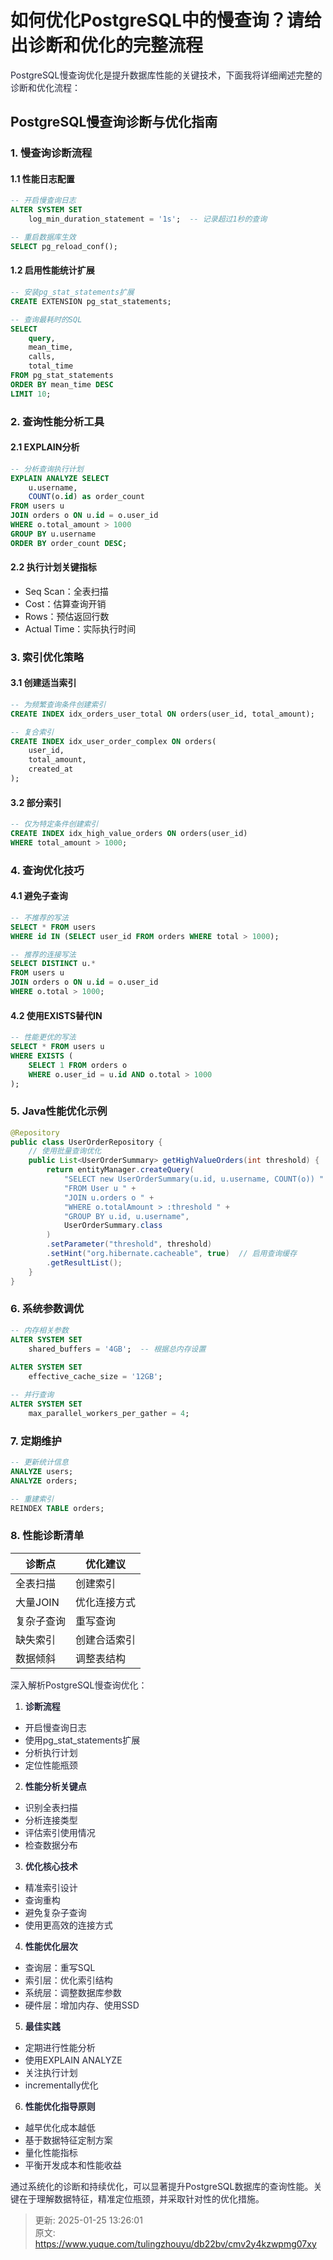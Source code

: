 # 如何优化PostgreSQL中的慢查询？请给出诊断和优化的完整流程

<font style="color:rgba(6, 8, 31, 0.88);">PostgreSQL慢查询优化是提升数据库性能的关键技术，下面我将详细阐述完整的诊断和优化流程：</font>

## PostgreSQL慢查询诊断与优化指南
### 1. 慢查询诊断流程
#### 1.1 性能日志配置
```sql
-- 开启慢查询日志
ALTER SYSTEM SET 
    log_min_duration_statement = '1s';  -- 记录超过1秒的查询

-- 重启数据库生效
SELECT pg_reload_conf();
```

#### 1.2 启用性能统计扩展
```sql
-- 安装pg_stat_statements扩展
CREATE EXTENSION pg_stat_statements;

-- 查询最耗时的SQL
SELECT 
    query, 
    mean_time, 
    calls, 
    total_time
FROM pg_stat_statements
ORDER BY mean_time DESC
LIMIT 10;
```

### 2. 查询性能分析工具
#### 2.1 EXPLAIN分析
```sql
-- 分析查询执行计划
EXPLAIN ANALYZE SELECT 
    u.username, 
    COUNT(o.id) as order_count
FROM users u
JOIN orders o ON u.id = o.user_id
WHERE o.total_amount > 1000
GROUP BY u.username
ORDER BY order_count DESC;
```

#### 2.2 执行计划关键指标
+ Seq Scan：全表扫描
+ Cost：估算查询开销
+ Rows：预估返回行数
+ Actual Time：实际执行时间

### 3. 索引优化策略
#### 3.1 创建适当索引
```sql
-- 为频繁查询条件创建索引
CREATE INDEX idx_orders_user_total ON orders(user_id, total_amount);

-- 复合索引
CREATE INDEX idx_user_order_complex ON orders(
    user_id, 
    total_amount, 
    created_at
);
```

#### 3.2 部分索引
```sql
-- 仅为特定条件创建索引
CREATE INDEX idx_high_value_orders ON orders(user_id)
WHERE total_amount > 1000;
```

### 4. 查询优化技巧
#### 4.1 避免子查询
```sql
-- 不推荐的写法
SELECT * FROM users 
WHERE id IN (SELECT user_id FROM orders WHERE total > 1000);

-- 推荐的连接写法
SELECT DISTINCT u.* 
FROM users u
JOIN orders o ON u.id = o.user_id
WHERE o.total > 1000;
```

#### 4.2 使用EXISTS替代IN
```sql
-- 性能更优的写法
SELECT * FROM users u
WHERE EXISTS (
    SELECT 1 FROM orders o 
    WHERE o.user_id = u.id AND o.total > 1000
);
```

### 5. Java性能优化示例
```java
@Repository
public class UserOrderRepository {
    // 使用批量查询优化
    public List<UserOrderSummary> getHighValueOrders(int threshold) {
        return entityManager.createQuery(
            "SELECT new UserOrderSummary(u.id, u.username, COUNT(o)) " +
            "FROM User u " +
            "JOIN u.orders o " +
            "WHERE o.totalAmount > :threshold " +
            "GROUP BY u.id, u.username", 
            UserOrderSummary.class
        )
        .setParameter("threshold", threshold)
        .setHint("org.hibernate.cacheable", true)  // 启用查询缓存
        .getResultList();
    }
}
```

### 6. 系统参数调优
```sql
-- 内存相关参数
ALTER SYSTEM SET 
    shared_buffers = '4GB';  -- 根据总内存设置
    
ALTER SYSTEM SET 
    effective_cache_size = '12GB';

-- 并行查询
ALTER SYSTEM SET 
    max_parallel_workers_per_gather = 4;
```

### 7. 定期维护
```sql
-- 更新统计信息
ANALYZE users;
ANALYZE orders;

-- 重建索引
REINDEX TABLE orders;
```

### 8. 性能诊断清单
| 诊断点 | 优化建议 |
| --- | --- |
| 全表扫描 | 创建索引 |
| 大量JOIN | 优化连接方式 |
| 复杂子查询 | 重写查询 |
| 缺失索引 | 创建合适索引 |
| 数据倾斜 | 调整表结构 |




<font style="color:rgba(6, 8, 31, 0.88);">深入解析PostgreSQL慢查询优化：</font>

1. **<font style="color:rgba(6, 8, 31, 0.88);">诊断流程</font>**
+ <font style="color:rgba(6, 8, 31, 0.88);">开启慢查询日志</font>
+ <font style="color:rgba(6, 8, 31, 0.88);">使用pg_stat_statements扩展</font>
+ <font style="color:rgba(6, 8, 31, 0.88);">分析执行计划</font>
+ <font style="color:rgba(6, 8, 31, 0.88);">定位性能瓶颈</font>
2. **<font style="color:rgba(6, 8, 31, 0.88);">性能分析关键点</font>**
+ <font style="color:rgba(6, 8, 31, 0.88);">识别全表扫描</font>
+ <font style="color:rgba(6, 8, 31, 0.88);">分析连接类型</font>
+ <font style="color:rgba(6, 8, 31, 0.88);">评估索引使用情况</font>
+ <font style="color:rgba(6, 8, 31, 0.88);">检查数据分布</font>
3. **<font style="color:rgba(6, 8, 31, 0.88);">优化核心技术</font>**
+ <font style="color:rgba(6, 8, 31, 0.88);">精准索引设计</font>
+ <font style="color:rgba(6, 8, 31, 0.88);">查询重构</font>
+ <font style="color:rgba(6, 8, 31, 0.88);">避免复杂子查询</font>
+ <font style="color:rgba(6, 8, 31, 0.88);">使用更高效的连接方式</font>
4. **<font style="color:rgba(6, 8, 31, 0.88);">性能优化层次</font>**
+ <font style="color:rgba(6, 8, 31, 0.88);">查询层：重写SQL</font>
+ <font style="color:rgba(6, 8, 31, 0.88);">索引层：优化索引结构</font>
+ <font style="color:rgba(6, 8, 31, 0.88);">系统层：调整数据库参数</font>
+ <font style="color:rgba(6, 8, 31, 0.88);">硬件层：增加内存、使用SSD</font>
5. **<font style="color:rgba(6, 8, 31, 0.88);">最佳实践</font>**
+ <font style="color:rgba(6, 8, 31, 0.88);">定期进行性能分析</font>
+ <font style="color:rgba(6, 8, 31, 0.88);">使用EXPLAIN ANALYZE</font>
+ <font style="color:rgba(6, 8, 31, 0.88);">关注执行计划</font>
+ <font style="color:rgba(6, 8, 31, 0.88);">incrementally优化</font>
6. **<font style="color:rgba(6, 8, 31, 0.88);">性能优化指导原则</font>**
+ <font style="color:rgba(6, 8, 31, 0.88);">越早优化成本越低</font>
+ <font style="color:rgba(6, 8, 31, 0.88);">基于数据特征定制方案</font>
+ <font style="color:rgba(6, 8, 31, 0.88);">量化性能指标</font>
+ <font style="color:rgba(6, 8, 31, 0.88);">平衡开发成本和性能收益</font>

<font style="color:rgba(6, 8, 31, 0.88);">通过系统化的诊断和持续优化，可以显著提升PostgreSQL数据库的查询性能。关键在于理解数据特征，精准定位瓶颈，并采取针对性的优化措施。</font>



> 更新: 2025-01-25 13:26:01  
> 原文: <https://www.yuque.com/tulingzhouyu/db22bv/cmv2y4kzwpmg07xy>